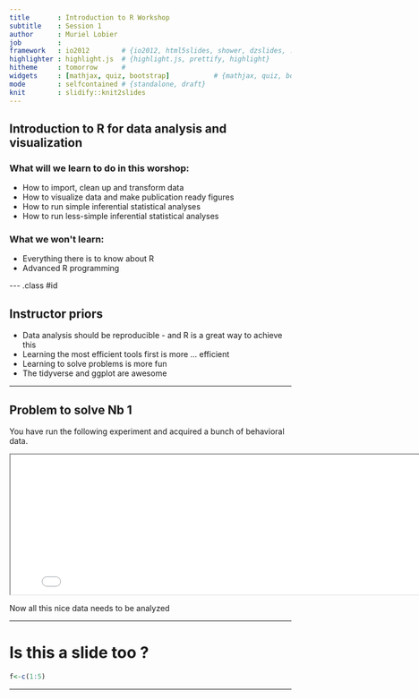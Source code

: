```yaml
---
title       : Introduction to R Workshop 
subtitle    : Session 1
author      : Muriel Lobier
job         : 
framework   : io2012        # {io2012, html5slides, shower, dzslides, ...}
highlighter : highlight.js  # {highlight.js, prettify, highlight}
hitheme     : tomorrow      # 
widgets     : [mathjax, quiz, bootstrap]           # {mathjax, quiz, bootstrap}
mode        : selfcontained # {standalone, draft}
knit        : slidify::knit2slides
---
```


## Introduction to R for data analysis and visualization

### What will we learn to do in this worshop:
* How to import, clean up and transform data
* How to visualize data and make publication ready figures
* How to run simple inferential statistical analyses
* How to run less-simple inferential statistical analyses


### What we won't learn:
- Everything there is to know about R
- Advanced R programming

--- .class #id 


## Instructor priors

* Data analysis should be reproducible - and R is a great way to achieve this
* Learning the most efficient tools first is more ... efficient
* Learning to solve problems is more fun 
* The tidyverse and ggplot are awesome


--- 

## Problem to solve Nb 1

You have run the following experiment and acquired a bunch of behavioral data. 

<iframe src='../01/assets/img/layout_slide.svg' width=800px height=250px>
</iframe> 

Now all this nice data needs to be analyzed 

---

# Is this a slide too ?


```r
f<-c(1:5)
```


---

